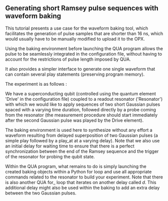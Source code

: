## Generating short Ramsey pulse sequences with waveform baking

This tutorial presents a use case for the waveform baking tool, which facilitates the
generation of pulse samples that are shorter than 16 ns, which would usually have to be manually
modified to upload it to the OPX.

Using the baking environment before launching the QUA program allows the pulse to be seamlessly 
integrated in the configuration file, without having to account for the restrictions of pulse length 
imposed by QUA.

It also provides a simpler interface to generate one single waveform that can contain several
play statements (preserving program memory).

The experiment is as follows :

We have a superconducting qubit (controlled using the quantum element 'Drive' in the configuration
file) coupled to a readout resonator ('Resonator') with which we would like to apply sequences
of two short Gaussian pulses spaced with a varying time duration, followed directly by a probe 
coming from the resonator (the measurement procedure should start immediately after the second Gaussian 
pulse was played by the Drive element).

The baking environment is used here to synthesize without any effort a waveform resulting from delayed
superposition of two Gaussian pulses (a simple play followed by a play_at at a varying delay).
Note that we also use an initial delay for waiting time to ensure that there is a perfect
synchronization between the end of the Ramsey sequence and the trigger of the resonator
for probing the qubit state.

Within the QUA program, what remains to do is simply launching the created baking objects within
a Python for loop and use all appropriate commands related to the resonator to build your experiment. 
Note that there is also another QUA for_ loop that iterates on another delay called *d*.
This additional delay might also be used within the baking to add an extra delay between
the two Gaussian pulses.


